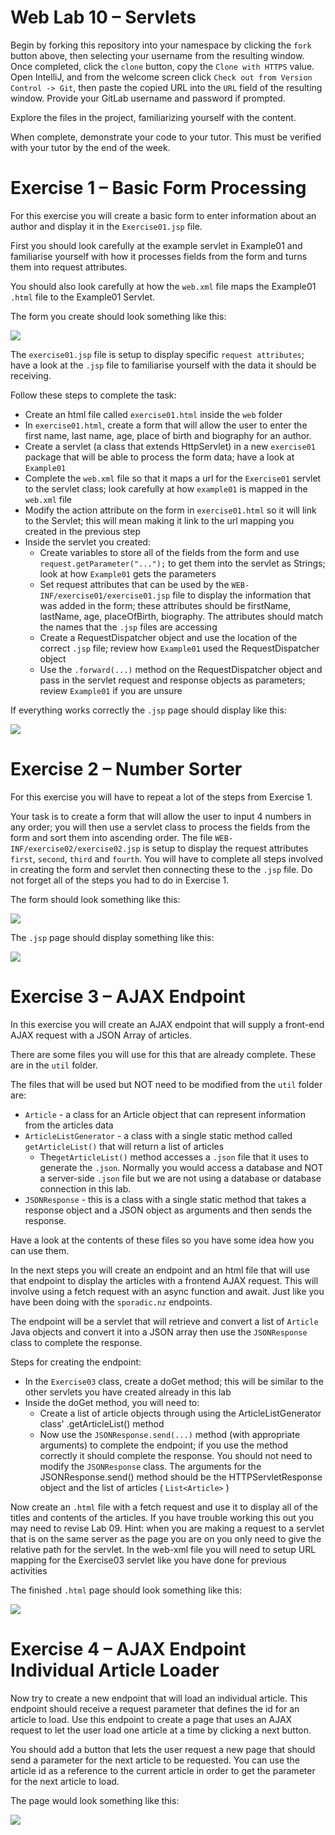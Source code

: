 Web Lab 10 &ndash; Servlets
==========

Begin by forking this repository into your namespace by clicking the ```fork``` button above, then selecting your username from the resulting window. Once completed, click the ```clone``` button, copy the ```Clone with HTTPS``` value. Open IntelliJ, and from the welcome screen click ```Check out from Version Control -> Git```, then paste the copied URL into the ```URL``` field of the resulting window. Provide your GitLab username and password if prompted.

Explore the files in the project, familiarizing yourself with the content.

When complete, demonstrate your code to your tutor. This must be verified with your tutor by the end of the week.

Exercise 1 &ndash; Basic Form Processing
==========
For this exercise you will create a basic form to enter information about an author and display it in the `Exercise01.jsp` file.

First you should look carefully at the example servlet in Example01 and familiarise yourself with how it processes fields from the form and turns them into request attributes. 

You should also look carefully at how the `web.xml` file maps the Example01 `.html` file to the Example01 Servlet. 

The form you create should look something like this: 

![](spec/biographyForm.PNG)

The `exercise01.jsp` file is setup to display specific `request attributes`; have a look at the `.jsp` file to familiarise yourself with the data it should be receiving. 

Follow these steps to complete the task:
+ Create an html file called `exercise01.html` inside the `web` folder
+ In `exercise01.html`, create a form that will allow the user to enter the first name, last name, age, place of birth and biography for an author.
+ Create a servlet (a class that extends HttpServlet) in a new `exercise01` package that will be able to process the form data; have a look at `Example01`
+ Complete the `web.xml` file so that it maps a url for the `Exercise01` servlet to the servlet class; look carefully at how `example01` is mapped in the `web.xml` file
+ Modify the action attribute on the form in `exercise01.html` so it will link to the Servlet; this will mean making it link to the url mapping you created in the previous step
+ Inside the servlet you created:
    - Create variables to store all of the fields from the form and use `request.getParameter("...");` to get them into the servlet as Strings; look at how `Example01` gets the parameters
    - Set request attributes that can be used by the `WEB-INF/exercise01/exercise01.jsp` file to display the information that was added in the form; these attributes should be firstName, lastName, age, placeOfBirth, biography. The attributes should match the names that the `.jsp` files are accessing
    - Create a RequestDispatcher object and use the location of the correct `.jsp` file; review how `Example01` used the RequestDispatcher object
    - Use the `.forward(...)` method on the RequestDispatcher object and pass in the servlet request and response objects as parameters; review `Example01` if you are unsure
      
If everything works correctly the `.jsp` page should display like this:

![](spec/servletsBiography.PNG)


Exercise 2 &ndash; Number Sorter
==========

For this exercise you will have to repeat a lot of the steps from Exercise 1.

Your task is to create a form that will allow the user to input 4 numbers in any order; you will then use a servlet class to process the fields from the form and sort them into ascending 
order. The file `WEB-INF/exercise02/exercise02.jsp` is setup to display the request attributes `first`, `second`, `third` and `fourth`. You will have to complete
all steps involved in creating the form and servlet then connecting these to the `.jsp` file. Do not forget all of the steps you had to do in Exercise 1.

The form should look something like this: 

![](spec/numberSorter.PNG)

The `.jsp` page should display something like this:

![](spec/numberSorterDisplay.PNG)

Exercise 3 &ndash; AJAX Endpoint
====================

In this exercise you will create an AJAX endpoint that will supply a front-end AJAX request with a JSON Array of articles. 

There are some files you will use for this that are already complete. These are in the `util` folder.

The files that will be used but NOT need to be modified from the `util` folder are:
+ `Article` - a class for an Article object that can represent information from the articles data
+ `ArticleListGenerator` - a class with a single static method called `getArticleList()` that will return a list of articles 
    -  The`getArticleList()` method accesses a `.json` file that it uses to generate the `.json`. Normally you would access a database and NOT a server-side `.json` file but we are not using a database or database connection in this lab.
+ `JSONResponse` - this is a class with a single static method that takes a response object and a JSON object as arguments and then sends the response.

Have a look at the contents of these files so you have some idea how you can use them.

In the next steps you will create an endpoint and an html file that will use that endpoint to display the articles with a frontend AJAX request. This will involve 
using a fetch request with an async function and await. Just like you have been doing with the `sporadic.nz` endpoints.

The endpoint will be a servlet that will retrieve and convert a list of `Article` Java objects and convert it into a JSON array then use the `JSONResponse` class to complete the response.  

Steps for creating the endpoint: 
+ In the `Exercise03` class, create a doGet method; this will be similar to the other servlets you have created already in this lab
+ Inside the doGet method, you will need to:
    - Create a list of article objects through using the ArticleListGenerator class' .getArticleList() method
    - Now use the `JSONResponse.send(...)` method (with appropriate arguments) to complete the endpoint; if you use the method correctly it should complete the response. You should not need to modify the `JSONResponse` class.
    The arguments for the JSONResponse.send() method should be the HTTPServletResponse object and the list of articles ( `List<Article>` )
    
Now create an `.html` file with a fetch request and use it to display all of the titles and contents of the articles. If you have trouble working this out
you may need to revise Lab 09. Hint: when you are making a request to a servlet that is on the same server as the page you are on you only need
to give the relative path for the servlet. In the web-xml file you will need to setup URL mapping for the Exercise03 servlet like you have done for previous activities 

The finished `.html` page should look something like this:

![](spec/EndPointArticles.PNG)

Exercise 4 &ndash; AJAX Endpoint Individual Article Loader
========================
Now try to create a new endpoint that will load an individual article. This endpoint should receive a request parameter that defines
the id for an article to load. Use this endpoint to create a page that uses an AJAX request to let the user load one article at a time
by clicking a next button.

You should add a button that lets the user request a new page that should send a parameter for the next article to be requested.
You can use the article id as a reference to the current article in order to get the parameter for the next article to load. 

The page would look something like this:

![](spec/loadNextArticle.PNG)
    
    



 

